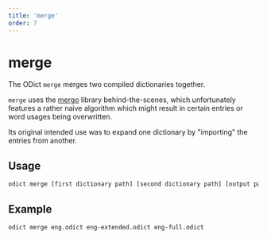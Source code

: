 ```yaml
---
title: 'merge'
order: 7
---
```


# merge

The ODict `merge` merges two compiled dictionaries together. 

`merge` uses the [mergo](https://github.com/imdario/mergo) library behind-the-scenes, which unfortunately features a rather naive algorithm which might result in certain entries or word usages being overwritten. 

Its original intended use was to expand one dictionary by "importing" the entries from another.

## Usage

```bash
odict merge [first dictionary path] [second dictionary path] [output path]
```

## Example

```bash
odict merge eng.odict eng-extended.odict eng-full.odict
```